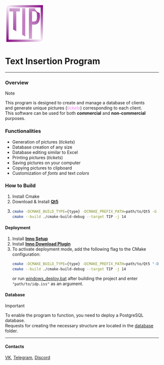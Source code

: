 ![TIP](icon.png)

# Text Insertion Program 

---

### **Overview**
> [!NOTE]
> This program is designed to create and manage a database of clients<br>
> and generate unique pictures (<font color='ee82ee'>_tickets_</font>) corresponding to each client.<br>
> This software can be used for both **commercial** and **non-commercial** purposes.<br>

### **Functionalities**
* Generation of pictures (_tickets_)
* Database creation of any size
* Database editing similar to Excel
* Printing pictures (_tickets_)
* Saving pictures on your computer
* Copying pictures to clipboard
* Customization of _fonts_ and text _colors_

### **How to Build**
1. Install Cmake
2. Download & Install **[Qt5][4]**
3. ```sh
   cmake -DCMAKE_BUILD_TYPE={type} -DCMAKE_PREFIX_PATH=path/to/Qt5 -G {generator} -B ./cmake-build-{type} 
   cmake --build ./cmake-build-debug --target TIP -j 14
   ```

#### **Deployment**
1. Install **[Inno Setup][5]**
2. Install **[Inno Download Plugin][6]**
3. To activate deployment mode, add the following flag to the CMake configuration:
   ```sh
   cmake -DCMAKE_BUILD_TYPE={type} -DCMAKE_PREFIX_PATH=path/to/Qt5 "-DDEPLOY_DEPENDENCY=\"path/to/idp.iss\"" -G {generator} -B ./cmake-build-{type} 
   cmake --build ./cmake-build-debug --target TIP -j 14
   ```
   or run [windows_deploy.bat][8] after building the project and enter `"path/to/idp.iss"` as an argument.

#### **Database**
> [!IMPORTANT]
> To enable the program to function, you need to deploy a PostgreSQL database.<br>
> Requests for creating the necessary structure are located in the [database][7] folder.

---

#### **Contacts**

[VK][1], [Telegram][2], [Discord][3]

[1]: https://vk.com/pavel.cmake
[2]: https://t.me/pavel_cpp
[3]: https://discordapp.com/users/427479608321900545/
[4]: https://cybersoft.ru/razrabotka/redaktory/208-qt.html
[5]: https://jrsoftware.org/isinfo.php
[6]: https://mitrichsoftware.wordpress.com/inno-setup-tools/inno-download-plugin/
[7]: ./deployment/database
[8]: ./deployment/deploy_windows.bat
